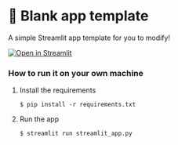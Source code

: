 # 🎈 Blank app template

A simple Streamlit app template for you to modify!

[![Open in Streamlit](https://static.streamlit.io/badges/streamlit_badge_black_white.svg)](https://blank-app-template.streamlit.app/)

<!--  -->

### How to run it on your own machine

1. Install the requirements

   ```
   $ pip install -r requirements.txt
   ```

2. Run the app

   ```
   $ streamlit run streamlit_app.py
   ```
